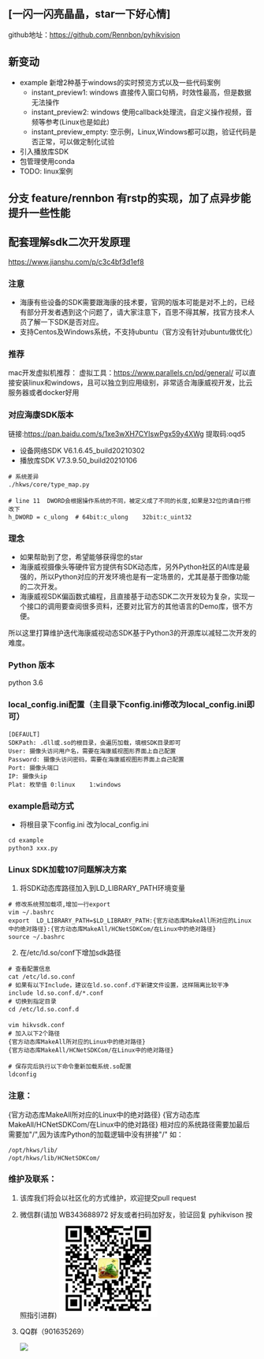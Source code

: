 ## [一闪一闪亮晶晶，star一下好心情]

github地址：https://github.com/Rennbon/pyhikvision
## 新变动
- example 新增2种基于windows的实时预览方式以及一些代码案例
   + instant_preview1: windows 直接传入窗口句柄，时效性最高，但是数据无法操作
   + instant_preview2: windows 使用callback处理流，自定义操作视频，音频等参考(Linux也是如此)
   + instant_preview_empty: 空示例，Linux,Windows都可以跑，验证代码是否正常，可以做定制化试验
- 引入播放库SDK
- 包管理使用conda
- TODO: linux案例
## 分支 feature/rennbon 有rstp的实现，加了点异步能提升一些性能

## 配套理解sdk二次开发原理
https://www.jianshu.com/p/c3c4bf3d1ef8

### 注意

- 海康有些设备的SDK需要跟海康的技术要，官网的版本可能是对不上的，已经有部分开发者遇到这个问题了，请大家注意下，百思不得其解，找官方技术人员了解一下SDK是否对应。
- 支持Centos及Windows系统，不支持ubuntu（官方没有针对ubuntu做优化）

### 推荐
mac开发虚拟机推荐：
虚拟工具：https://www.parallels.cn/pd/general/
可以直接安装linux和windows，且可以独立到应用级别，非常适合海康威视开发，比云服务器或者docker好用

### 对应海康SDK版本
链接:https://pan.baidu.com/s/1xe3wXH7CYIswPgx59y4XWg 提取码:oqd5
- 设备网络SDK V6.1.6.45_build20210302
- 播放库SDK V7.3.9.50_build20210106
```
# 系统差异
./hkws/core/type_map.py

# line 11  DWORD会根据操作系统的不同，被定义成了不同的长度,如果是32位的请自行修改下
h_DWORD = c_ulong  # 64bit:c_ulong    32bit:c_uint32  
```

### 理念

- 如果帮助到了您，希望能够获得您的star
- 海康威视摄像头等硬件官方提供有SDK动态库，另外Python社区的AI库是最强的，所以Python对应的开发环境也是有一定场景的，尤其是基于图像功能的二次开发。
- 海康威视SDK偏函数式编程，且直接基于动态SDK二次开发较为复杂，实现一个接口的调用要查阅很多资料，还要对比官方的其他语言的Demo库，很不方便。

所以这里打算维护迭代海康威视动态SDK基于Python3的开源库以减轻二次开发的难度。

### Python 版本

python 3.6

### local_config.ini配置（主目录下config.ini修改为local_config.ini即可）

```
[DEFAULT]
SDKPath: .dll或.so的根目录，会遍历加载，填根SDK目录即可
User: 摄像头访问用户名，需要在海康威视图形界面上自己配置
Password: 摄像头访问密码，需要在海康威视图形界面上自己配置
Port: 摄像头端口
IP: 摄像头ip
Plat: 枚举值 0:linux    1:windows
```

### example启动方式

- 将根目录下config.ini 改为local_config.ini

```
cd example
python3 xxx.py
```

### Linux SDK加载107问题解决方案

1. 将SDK动态库路径加入到LD_LIBRARY_PATH环境变量

```
# 修改系统预加载项,增加一行export
vim ~/.bashrc
export  LD_LIBRARY_PATH=$LD_LIBRARY_PATH:{官方动态库MakeAll所对应的Linux中的绝对路径}:{官方动态库MakeAll/HCNetSDKCom/在Linux中的绝对路径}
source ~/.bashrc

```

2. 在/etc/ld.so/conf下增加sdk路径

```
# 查看配置信息
cat /etc/ld.so.conf
# 如果有以下Include，建议在ld.so.conf.d下新建文件设置，这样隔离比较干净
include ld.so.conf.d/*.conf
# 切换到指定目录
cd /etc/ld.so.conf.d

vim hikvsdk.conf
# 加入以下2个路径
{官方动态库MakeAll所对应的Linux中的绝对路径}
{官方动态库MakeAll/HCNetSDKCom/在Linux中的绝对路径}

# 保存完后执行以下命令重新加载系统.so配置
ldconfig

```

### 注意：

{官方动态库MakeAll所对应的Linux中的绝对路径} {官方动态库MakeAll/HCNetSDKCom/在Linux中的绝对路径} 相对应的系统路径需要加最后需要加"/",因为该库Python的加载逻辑中没有拼接"/"
如：

```
/opt/hkws/lib/
/opt/hkws/lib/HCNetSDKCom/
```

### 维护及联系：

1. 该库我们将会以社区化的方式维护，欢迎提交pull request

2. 微信群(请加 WB343688972 好友或者扫码加好友，验证回复 pyhikvison 按照指引进群)
   <img src="./doc/wechat.png" width="200px" >
3. QQ群（901635269）

   <img src="./doc/qq-qr.jpg" width="200px" >

